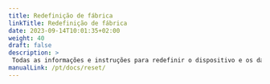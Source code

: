 ```yaml
---
title: Redefinição de fábrica
linkTitle: Redefinição de fábrica
date: 2023-09-14T10:01:35+02:00
weight: 40
draft: false
description: >
 Todas as informações e instruções para redefinir o dispositivo e os dados do animal podem ser encontradas aqui
manualLink: /pt/docs/reset/
---
```

<script>
  window.location.href = "/pt/docs/reset/";
</script>
